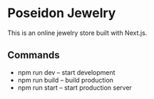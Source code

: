 # Poseidon Jewelry

This is an online jewelry store built with Next.js.

## Commands
- npm run dev – start development
- npm run build – build production
- npm run start – start production server
